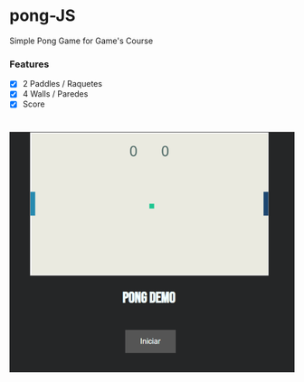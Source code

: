 # pong-JS
Simple Pong Game for Game's Course

### Features

- [x] 2 Paddles / Raquetes
- [x] 4 Walls / Paredes 
- [x] Score

<h1 align="center">
  <img alt="NextLevelWeek" title="#NextLevelWeek" src="./Assets/ui.png" />
</h1>

